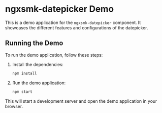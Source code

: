 # ngxsmk-datepicker Demo

This is a demo application for the `ngxsmk-datepicker` component. It showcases the different features and configurations of the datepicker.

## Running the Demo

To run the demo application, follow these steps:

1.  Install the dependencies:

    ```bash
    npm install
    ```

2.  Run the demo application:

    ```bash
    npm start
    ```

This will start a development server and open the demo application in your browser.
